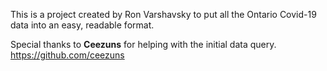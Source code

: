 This is a project created by Ron Varshavsky to put all the Ontario Covid-19
data into an easy, readable format.

Special thanks to **Ceezuns** for helping with the initial data query.
https://github.com/ceezuns

